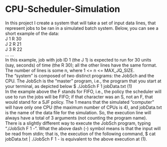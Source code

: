 # CPU-Scheduler-Simulation

In this project I create a system that will take a set of input data lines, that represent
jobs to be ran in a simulated batch system. Below, you can see a short example of the data:<br>
J 1 R 30<br>
J 2 R 21<br>
J 3 R 22<br>
... ...<br>
In this example, job with job ID 1 (the J 1) is expected to run for 30 units (say, seconds) of time (the R 30);
all the other lines have the same format. The number of lines is some n, where 1 <= n <= MAX_JQ_SIZE.<br>
The “system” is composed of two distinct programs: the JobSch and the CPU. The JobSch is the
“master” program, i.e., the program that you start at your terminal, as depicted below 
$ ./JobSch F 1 jobData.txt (1)<br>
In the example above the F stands for FIFO, i.e., the policy the scheduler will use to run the jobs will be
FIFO; if that character was an S, not an F, that would stand for a SJF policy. The 1 means that the simulated
“computer” will have only one CPU (the maximum number of CPUs is 4), and jobData.txt is
the name of the data file for the simulation. So, the execution line will always have a total of 3 arguments
(not counting the program name).<br>
There is a slightly different way to execute the JobSch program, typing “./JobSch F 1 -”. What the
above dash (-) symbol means is that the input will be read from stdin; that is, the execution of the
following command,
$ cat jobData.txt | ./JobSch F 1 -
is equivalent to the above execution at (1).
